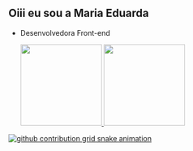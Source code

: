 ## Oiii eu sou a Maria Eduarda

- Desenvolvedora Front-end

  <div>
    <a href="https://github.com/DudaPereira">
    <img height="160em" src="https://github-readme-stats.vercel.app/api?username=DudaPereira&show_icons=true&title_color=blue&theme=dracula&include_all_commits=true&count_private=true&rank_icon=github">

    <img height="160em" src="https://github-readme-stats.vercel.app/api/top-langs/?username=DudaPereira&layout=compact&langs_count=16&theme=dracula&title_color=blue&">  
    
  </div>

 <picture>
  <source media="(prefers-color-scheme: dark)" srcset="https://raw.githubusercontent.com/DudaPereira/DudaPereira/output/github-contribution-grid-snake-dark.svg">
  <source media="(prefers-color-scheme: light)" srcset="https://raw.githubusercontent.com/DudaPereira/DudaPereira/output/github-contribution-grid-snake.svg">
  <img alt="github contribution grid snake animation" src="https://raw.githubusercontent.com/DudaPereira/DudaPereira/output/github-contribution-grid-snake.svg">
</picture>
  
